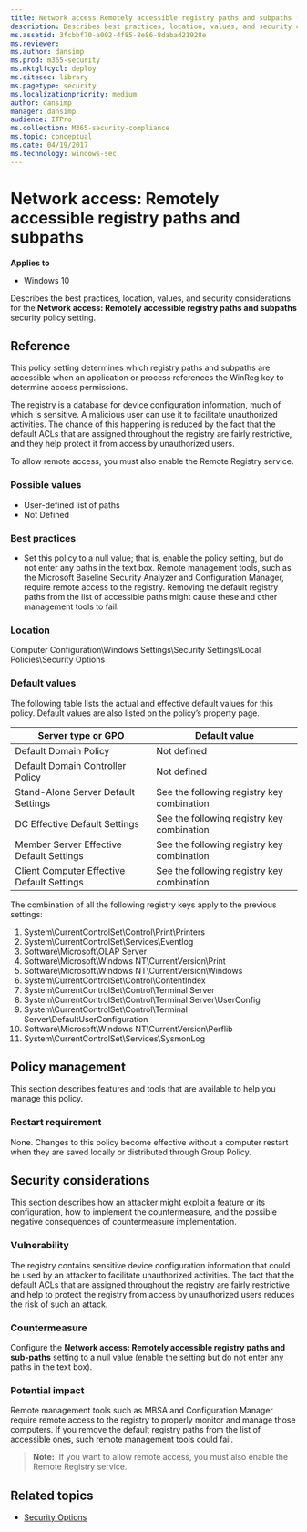 ```yaml
---
title: Network access Remotely accessible registry paths and subpaths (Windows 10)
description: Describes best practices, location, values, and security considerations for the policy setting, Network access Remotely accessible registry paths and subpaths.
ms.assetid: 3fcbbf70-a002-4f85-8e86-8dabad21928e
ms.reviewer: 
ms.author: dansimp
ms.prod: m365-security
ms.mktglfcycl: deploy
ms.sitesec: library
ms.pagetype: security
ms.localizationpriority: medium
author: dansimp
manager: dansimp
audience: ITPro
ms.collection: M365-security-compliance
ms.topic: conceptual
ms.date: 04/19/2017
ms.technology: windows-sec
---
```


# Network access: Remotely accessible registry paths and subpaths

**Applies to**
-   Windows 10

Describes the best practices, location, values, and security considerations for the **Network access: Remotely accessible registry paths and subpaths** security policy setting.

## Reference

This policy setting determines which registry paths and subpaths are accessible when an application or process references the WinReg key to determine access permissions.

The registry is a database for device configuration information, much of which is sensitive. A malicious user can use it to facilitate unauthorized activities. The chance of this happening is reduced by the fact that the default ACLs that are assigned throughout the registry are fairly restrictive, 
and they help protect it from access by unauthorized users.

To allow remote access, you must also enable the Remote Registry service.

### Possible values

-   User-defined list of paths
-   Not Defined

### Best practices

-   Set this policy to a null value; that is, enable the policy setting, but do not enter any paths in the text box. Remote management tools, such as the Microsoft Baseline Security Analyzer and Configuration Manager, require remote access to the registry. Removing the default registry paths from the list of accessible paths might cause these and other management tools to fail.

### Location

Computer Configuration\\Windows Settings\\Security Settings\\Local Policies\\Security Options

### Default values

The following table lists the actual and effective default values for this policy. Default values are also listed on the policy’s property page.

| Server type or GPO | Default value |
| - | - |
| Default Domain Policy | Not defined| 
| Default Domain Controller Policy | Not defined| 
| Stand-Alone Server Default Settings | See the following registry key combination| 
| DC Effective Default Settings | See the following registry key combination| 
| Member Server Effective Default Settings | See the following registry key combination| 
| Client Computer Effective Default Settings | See the following registry key combination| 
 
The combination of all the following registry keys apply to the previous settings:

1.  System\\CurrentControlSet\\Control\\Print\\Printers
2.  System\\CurrentControlSet\\Services\\Eventlog
3.  Software\\Microsoft\\OLAP Server
4.  Software\\Microsoft\\Windows NT\\CurrentVersion\\Print
5.  Software\\Microsoft\\Windows NT\\CurrentVersion\\Windows
6.  System\\CurrentControlSet\\Control\\ContentIndex
7.  System\\CurrentControlSet\\Control\\Terminal Server
8.  System\\CurrentControlSet\\Control\\Terminal Server\\UserConfig
9.  System\\CurrentControlSet\\Control\\Terminal Server\\DefaultUserConfiguration
10. Software\\Microsoft\\Windows NT\\CurrentVersion\\Perflib
11. System\\CurrentControlSet\\Services\\SysmonLog

## Policy management

This section describes features and tools that are available to help you manage this policy.

### Restart requirement

None. Changes to this policy become effective without a computer restart when they are saved locally or distributed through Group Policy.

## Security considerations

This section describes how an attacker might exploit a feature or its configuration, how to implement the countermeasure, and the possible negative consequences of countermeasure implementation.

### Vulnerability

The registry contains sensitive device configuration information that could be used by an attacker to facilitate unauthorized activities. The fact that the default ACLs that are assigned throughout the registry are fairly restrictive and help to protect the registry from access by unauthorized users reduces the risk of such an attack.

### Countermeasure

Configure the **Network access: Remotely accessible registry paths and sub-paths** setting to a null value (enable the setting but do not enter any paths in the text box).

### Potential impact

Remote management tools such as MBSA and Configuration Manager require remote access to the registry to properly monitor and manage those computers. If you remove the default registry paths from the list of accessible ones, such remote management tools could fail.

>**Note:**  If you want to allow remote access, you must also enable the Remote Registry service.
 
## Related topics

- [Security Options](security-options.md)
